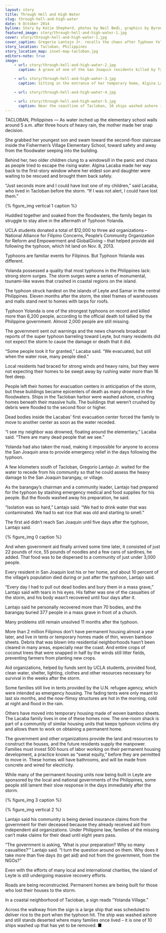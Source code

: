 ```yaml
---
layout: story
title: Through Hell and High Water
slug: through-hell-and-high-water
date: 6 October 2014
byline: Story by Katie Shepherd, photos by Neil Bedi, graphics by Byron Lutz
featured_image: story/through-hell-and-high-water-1.jpg
cover: story/through-hell-and-high-water-1.jpg
cover_caption: Gregorio Lantajo Jr. recalls the chaos after Typhoon Yolanda, which tore through his barangay, or village, killing 377 and leveling hundreds of homes. Lantajo is a community leader from one of the hardest-hit areas.
story_location: Tacloban, Philippines
story_location_map: inset-map-tacloban.jpg
editors-note: true
image:
    - url: story/through-hell-and-high-water-2.jpg
      caption: A grave of one of the San Joaquin residents killed by Typhoon Yolanda stands among hundreds of other handmade memorials.

    - url: story/through-hell-and-high-water-3.jpg
      caption: Sitting in the entrance of her temporary home, Algina Lacaba remembers pulling her children out of the floodwaters during the storm.

    - url: story/through-hell-and-high-water-4.jpg

    - url: story/through-hell-and-high-water-5.jpg
      caption: Near the coastline of Tacloban, 10 ships washed ashore in the tumult of Typhoon Yolanda. Nearly a year later, this ship has yet to be removed.
---
```


TACLOBAN, Philippines — As water inched up the elementary school walls around 5 a.m. after three hours of heavy rain, the mother made her snap decision.

She grabbed her youngest son and swam toward the second-floor staircase inside the Fishermen’s Village Elementary School, toward safety and away from the floodwater seeping into the building. 

Behind her, two older children clung to a windowsill in the panic and chaos as people tried to escape the rising water. Algina Lacaba made her way back to the first-story window where her eldest son and daughter were waiting to be rescued and brought them back safely. 

“Just seconds more and I could have lost one of my children,” said Lacaba, who lived in Tacloban before the storm. “If I was not alert, I could have lost them.” 

{% figure_img vertical 1 caption %}

Huddled together and soaked from the floodwaters, the family began its struggle to stay alive in the aftermath of Typhoon Yolanda.

UCLA students donated a total of $12,000 to three aid organizations – National Alliance for Filipino Concerns, People’s Community Organization for Reform and Empowerment and GlobalGiving – that helped provide aid following the typhoon, which hit land on Nov. 8, 2013. 

Typhoons are familiar events for Filipinos. But Typhoon Yolanda was different. 

Yolanda possessed a quality that most typhoons in the Philippines lack: strong storm surges. The storm surges were a series of monumental, tsunami-like waves that crashed in coastal regions on the island.

The typhoon struck hardest on the islands of Leyte and Samar in the central Philippines. Eleven months after the storm, the steel frames of warehouses and malls stand next to homes with tarps for roofs.  

Typhoon Yolanda is one of the strongest typhoons on record and killed more than 6,200 people, according to the official death toll tallied by the Philippine government. Almost 2,000 people are still missing.

The government sent out warnings and the news channels broadcast reports of the super typhoon barreling toward Leyte, but many residents did not expect the storm to cause the damage or death that it did. 

“Some people took it for granted,” Lacaba said. “We evacuated, but still when the water rose, many people died.”

Local residents had braced for strong winds and heavy rains, but they were not expecting their homes to be swept away by rushing water more than 16 feet deep.

People left their homes for evacuation centers in anticipation of the storm, but these buildings became epicenters of death as many drowned in the floodwaters. Ships in the Tacloban harbor were washed ashore, crushing homes beneath their massive hulls. The buildings that weren’t crushed by debris were flooded to the second floor or higher. 

Dead bodies inside the Lacabas’ first evacuation center forced the family to move to another center as soon as the water receded.  

“I see my neighbor was drowned, floating around the elementary,” Lacaba said. “There are many dead people that we see.”

Yolanda had also taken the road, making it impossible for anyone to access the San Joaquin area to provide emergency relief in the days following the typhoon. 

A few kilometers south of Tacloban, Gregorio Lantajo Jr. waited for the water to recede from his community so that he could assess the heavy damage to the San Joaquin barangay, or village.

As the barangay’s chairman and a community leader, Lantajo had prepared for the typhoon by stashing emergency medical and food supplies for his people. But the floods washed away his preparation, he said. 

“Isolation was so hard,” Lantajo said. “We had to drink water that was contaminated. We had to eat rice that was old and starting to smell.”

The first aid didn’t reach San Joaquin until five days after the typhoon, Lantajo said. 

{% figure_img 0 caption %}

And when government aid finally arrived some time later, it consisted of just 22 pounds of rice, 55 pounds of noodles and a few cans of sardines, he added. That food was to be dispersed to a community of just under 3,000 people.

Every resident in San Joaquin lost his or her home, and about 10 percent of the village’s population died during or just after the typhoon, Lantajo said. 

“Every day I had to pull out dead bodies and bury them in a mass grave,” Lantajo said with tears in his eyes. His father was one of the casualties of the storm, and his body wasn’t recovered until four days after it. 

Lantajo said he personally recovered more than 70 bodies, and the barangay buried 377 people in a mass grave in front of a church. 

Many problems still remain unsolved 11 months after the typhoon. 

More than 2 million Filipinos don’t have permanent housing almost a year later, and live in tents or temporary homes made of thin, woven bamboo sheets. Debris that was blown into residential neighborhoods hasn’t been cleared in many areas, especially near the coast. And entire crops of coconut trees that were snapped in half by the winds still litter fields, preventing farmers from planting new crops. 

Aid organizations, helped by funds sent by UCLA students, provided food, clean water, shelter, lighting, clothes and other resources necessary for survival in the weeks after the storm. 

Some families still live in tents provided by the U.N. refugee agency, which were intended as emergency housing. The fading tents were only meant to last six months, and the now-flimsy structures are hot in the morning, cold at night and flood in the rain.

Others have moved into temporary housing made of woven bamboo sheets. The Lacaba family lives in one of these homes now. The one-room shack is part of a community of similar housing units that keeps typhoon victims dry and allows them to work on obtaining a permanent home. 

The government and other organizations provide the land and resources to construct the houses, and the future residents supply the manpower. Families must invest 500 hours of labor working on their permanent housing development, a practice known as “sweat equity,” before they are permitted to move in. These homes will have bathrooms, and will be made from concrete and wired for electricity. 

While many of the permanent housing units now being built in Leyte are sponsored by the local and national governments of the Philippines, some people still lament their slow response in the days immediately after the storm.

{% figure_img 3 caption %}

{% figure_img vertical 2 %}

Lantajo said his community is being denied insurance claims from the government for their deceased because they already received aid from independent aid organizations. Under Philippine law, families of the missing can’t make claims for their dead until eight years pass. 

“The government is asking, ‘What is your preparation? Why so many casualties?’” Lantajo said. “I turn the question around on them. Why does it take more than five days (to get aid) and not from the government, from the NGOs?”

Even with the efforts of many local and international charities, the island of Leyte is still undergoing massive recovery efforts. 

Roads are being reconstructed. Permanent homes are being built for those who lost their houses to the storm. 

In a coastal neighborhood of Tacloban, a sign reads “Yolanda Village.” 

Across the walkway from the sign is a large ship that was scheduled to deliver rice to the port when the typhoon hit. The ship was washed ashore and still stands deserted where many families once lived – it is one of 10 ships washed up that has yet to be removed. ■
